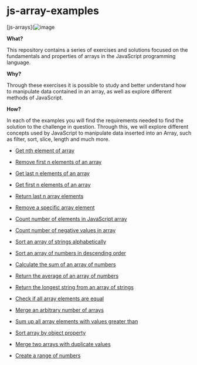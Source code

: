 # js-array-examples

[js-arrays](![image](https://user-images.githubusercontent.com/60490805/192872616-03150a61-5baf-4a49-86c3-a599185a0337.png)


**What?**

This repository contains a series of exercises and solutions focused on the fundamentals and properties of arrays in the JavaScript programming language.


**Why?**

Through these exercises it is possible to study and better understand how to manipulate data contained in an array, as well as explore different methods of JavaScript.


**How?**

In each of the examples you will find the requirements needed to find the solution to the challenge in question. Through this, we will explore different concepts used by JavaScript to manipulate data inserted into an Array, such as filter, sort, slice, length and much more.

- [Get nth element of array](https://github.com/Camilacslopes/js-array-examples/blob/main/nthElement.js)

- [Remove first n elements of an array](https://github.com/Camilacslopes/js-array-examples/blob/main/removeFirst.js)

- [Get last n elements of an array](https://github.com/Camilacslopes/js-array-examples/blob/main/getLast.js)

- [Get first n elements of an array](https://github.com/Camilacslopes/js-array-examples/blob/main/getFirst.js)

- [Return last n array elements](https://github.com/Camilacslopes/js-array-examples/blob/main/returnLast.js)

- [Remove a specific array element](https://github.com/Camilacslopes/js-array-examples/blob/main/removeElement.js)

- [Count number of elements in JavaScript array](https://github.com/Camilacslopes/js-array-examples/blob/main/countArray.js)

- [Count number of negative values in array](https://github.com/Camilacslopes/js-array-examples/blob/main/countNegative.js)

- [Sort an array of strings alphabetically](https://github.com/Camilacslopes/js-array-examples/blob/main/sortAlphabetic.js)

- [Sort an array of numbers in descending order](https://github.com/Camilacslopes/js-array-examples/blob/main/sortDesc.js)

- [Calculate the sum of an array of numbers](https://github.com/Camilacslopes/js-array-examples/blob/main/sumArray.js)

- [Return the average of an array of numbers](https://github.com/Camilacslopes/js-array-examples/blob/main/averageArray.js)

- [Return the longest string from an array of strings](https://github.com/Camilacslopes/js-array-examples/blob/main/longestString.js)

- [Check if all array elements are equal](https://github.com/Camilacslopes/js-array-examples/blob/main/checkEqual.js)

- [Merge an arbitrary number of arrays](https://github.com/Camilacslopes/js-array-examples/blob/main/mergeArrays.js)

- [Sum up all array elements with values greater than](https://github.com/Camilacslopes/js-array-examples/blob/main/sumGreater.js)

- [Sort array by object property](https://github.com/Camilacslopes/js-array-examples/blob/main/sortArrObj.js)

- [Merge two arrays with duplicate values](https://github.com/Camilacslopes/js-array-examples/blob/main/mergeTwoArr.js)

- [Create a range of numbers](https://github.com/Camilacslopes/js-array-examples/blob/main/rangeArray.js)
